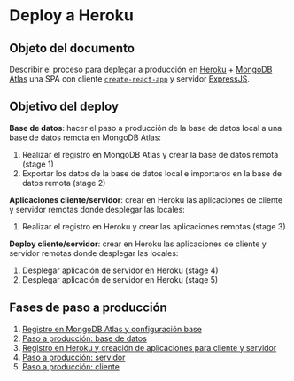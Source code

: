 # Deploy a Heroku

## Objeto del documento

Describir el proceso para deplegar a producción en [Heroku](https://www.heroku.com/) + [MongoDB Atlas](https://www.mongodb.com/cloud/atlas) una SPA con cliente [`create-react-app`](https://create-react-app.dev/docs/getting-started/) y servidor [ExpressJS](https://expressjs.com/).

## Objetivo del deploy

**Base de datos**: hacer el paso a producción de la base de datos local a una base de datos remota en MongoDB Atlas:

1. Realizar el registro en MongoDB Atlas y crear la base de datos remota (stage 1)
2. Exportar los datos de la base de datos local e importaros en la base de datos remota (stage 2)

**Aplicaciones cliente/servidor**: crear en Heroku las aplicaciones de cliente y servidor remotas donde desplegar las locales:

1. Realizar el registro en Heroku y crear las aplicaciones remotas (stage 3)

**Deploy cliente/servidor**: crear en Heroku las aplicaciones de cliente y servidor remotas donde desplegar las locales:

1. Desplegar aplicación de servidor en Heroku (stage 4)
2. Desplegar aplicación de servidor en Heroku (stage 5)

## Fases de paso a producción

1. [Registro en MongoDB Atlas y configuración base](https://github.com/german-alvarez-dev/deploy-react-express-app/blob/main/stage1.md)
2. [Paso a producción: base de datos](https://github.com/german-alvarez-dev/deploy-react-express-app/blob/main/stage3.md)
3. [Registro en Heroku y creación de aplicaciones para cliente y servidor](https://github.com/german-alvarez-dev/deploy-react-express-app/blob/main/stage2.md)
4. [Paso a producción: servidor](https://github.com/german-alvarez-dev/deploy-react-express-app/blob/main/stage4.md)
5. [Paso a producción: cliente](https://github.com/german-alvarez-dev/deploy-react-express-app/blob/main/stage5.md)

